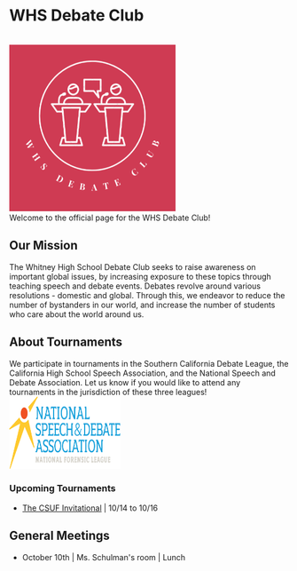 # WHS Debate Club 
<br>
<img src="debateclublogo.png" alt="debate club logo" height="300" width="300">
<br>
Welcome to the official page for the WHS Debate Club! 

## Our Mission
The Whitney High School Debate Club seeks to raise awareness on important global issues, by increasing exposure to these topics through teaching speech and debate events. Debates  revolve around various resolutions - domestic and global. Through this, we endeavor to reduce the number of bystanders in our world, and increase the number of students who care about the world around us. 

## About Tournaments 
We participate in tournaments in the Southern California Debate League, the California High School Speech Association, and the National Speech and Debate Association. Let us know if you would like to attend any tournaments in the jurisdiction of these three leagues! 
<br>
<img src="nsdapic.png" alt="NSDA logo" width="200" height="130">

### Upcoming Tournaments 
- [The CSUF Invitational](https://www.tabroom.com/index/tourn/index.mhtml?tourn_id=24581) | 10/14 to 10/16

## General Meetings
- October 10th | Ms. Schulman's room | Lunch 





